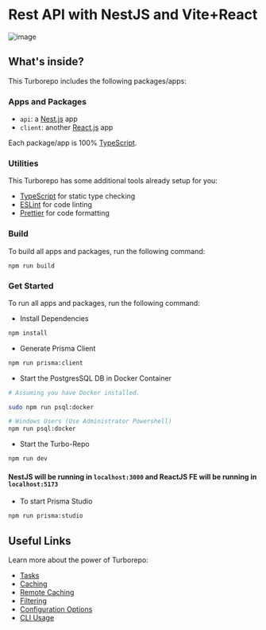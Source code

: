 # Rest API with NestJS and Vite+React

![image](https://github.com/pooranjoyb/nest-rest/assets/90945182/83784c3f-4f62-442c-9ce1-7a103c26652b)

## What's inside?

This Turborepo includes the following packages/apps:

### Apps and Packages

- `api`: a [Nest.js](https://nestjs.com/) app
- `client`: another [React.js](https://vitejs.dev/) app

Each package/app is 100% [TypeScript](https://www.typescriptlang.org/).

### Utilities

This Turborepo has some additional tools already setup for you:

- [TypeScript](https://www.typescriptlang.org/) for static type checking
- [ESLint](https://eslint.org/) for code linting
- [Prettier](https://prettier.io) for code formatting

### Build

To build all apps and packages, run the following command:

```
npm run build
```

### Get Started

To run all apps and packages, run the following command:

- Install Dependencies
```bash
npm install
```
- Generate Prisma Client
```bash
npm run prisma:client
```
- Start the PostgresSQL DB in Docker Container
```bash
# Assuming you have Docker installed.

sudo npm run psql:docker

# Windows Users (Use Administrator Powershell)
npm run psql:docker
```
- Start the Turbo-Repo
```bash
npm run dev
```
#### NestJS will be running in `localhost:3000` and ReactJS FE will be running in `localhost:5173`

- To start Prisma Studio
```bash
npm run prisma:studio
```

## Useful Links

Learn more about the power of Turborepo:

- [Tasks](https://turbo.build/repo/docs/core-concepts/monorepos/running-tasks)
- [Caching](https://turbo.build/repo/docs/core-concepts/caching)
- [Remote Caching](https://turbo.build/repo/docs/core-concepts/remote-caching)
- [Filtering](https://turbo.build/repo/docs/core-concepts/monorepos/filtering)
- [Configuration Options](https://turbo.build/repo/docs/reference/configuration)
- [CLI Usage](https://turbo.build/repo/docs/reference/command-line-reference)
